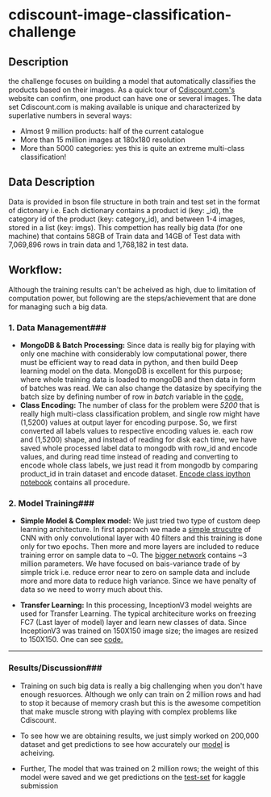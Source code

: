 # cdiscount-image-classification-challenge

## Description

the challenge focuses on building a model that automatically classifies the products based on their images. As a quick tour of [Cdiscount.com's](https://www.cdiscount.com/) website can confirm, one product can have one or several images. The data set Cdiscount.com is making available is unique and characterized by superlative numbers in several ways:

- Almost 9 million products: half of the current catalogue
- More than 15 million images at 180x180 resolution
- More than 5000 categories: yes this is quite an extreme multi-class classification!

## Data Description
Data is provided in bson file structure in both train and test set in the format of dictonary i.e. Each dictionary contains a product id (key: _id), the category id of the product (key: category_id), and between 1-4 images, stored in a list (key: imgs).
This compettion has really big data (for one machine) that contains 58GB of Train data and 14GB of Test data with 7,069,896 rows in train data and  1,768,182 in test data.

## Workflow:

Although the training results can't be acheived as high, due to limitation of computation power, but following are the steps/achievement that are done for managing such a big data.

### 1. Data Management###
  - **MongoDB & Batch Processing:**
    Since data is really big for playing with only one machine with considerably low computational power, there must be efficient way to read data in python, and then build Deep learning model on the data. MongoDB is excellent for this purpose; where whole training data is loaded to mongoDB and then data in form of batches was read. We can also change the datasize by specifying the batch size by defining number of row in *batch* variable in the [code.](https://github.com/hamzafar/cdiscount-image-classification-challenge/blob/master/Train%20Simple%20Model%20on%20all%20data.ipynb)
  - **Class Encoding:**
    The number of class for the problem were *5200* that is really high multi-class classification problem, and single row might have (1,5200) values at output layer for encoding purpose. So, we first converted all labels values to respective encoding values ie. each row and (1,5200) shape, and instead of reading for disk each time, we have saved whole processed label data to mongodb with row_id and encode values, and during read time instead of reading and converting to encode whole class labels, we just read it from mongodb by comparing product_id in train dataset and encode dataset. [Encode class ipython notebook](https://github.com/hamzafar/cdiscount-image-classification-challenge/blob/master/Encode%20Class%20Labels.ipynb) contains all procedure.
  
### 2. Model Training###
  - **Simple Model & Complex model:**
    We just tried two type of custom deep learning architecture. In first approach we made a [simple strucutre](https://github.com/hamzafar/cdiscount-image-classification-challenge/blob/master/Train%20Simple%20Model%20on%20all%20data.ipynb) of CNN with only convolutional layer with 40 filters and this training is done only for two epochs. Then more and more layers are included to reduce training error on sample data to ~0. The [bigger network](https://github.com/hamzafar/cdiscount-image-classification-challenge/blob/master/Train%20Simple%20Model%20on%20all%20data.ipynb) contains ~3 million parameters. We have focused on bais-variance trade of by simple trick i.e. reduce error near to zero on sample data and include more and more data to reduce high variance. Since we have penalty of data so we need to worry much about this.
  
  - **Transfer Learning:**
    In this processing, InceptionV3 model weights are used for Transfer Learning. The typical architeciture works on freezing  FC7 (Last layer of model) layer and learn new classes of data. Since InceptionV3 was trained on 150X150 image size; the images are resized to 150X150. One can see [code.](https://github.com/hamzafar/cdiscount-image-classification-challenge/blob/master/Transfer%20Learning%20with%20InceptionV3.ipynb)
---
### Results/Discussion###
- Training on such big data is really a big challenging when you don't have enough resuorces. Although we only can train on 2 million rows and had to stop it because of memory crash but this is the awesome competition that make muscle strong with playing with complex problems like Cdiscount.

- To see how we are obtaining results, we just simply worked on 200,000 dataset and get predictions to see how accurately our [model](https://github.com/hamzafar/cdiscount-image-classification-challenge/blob/master/Train%20on%20Sample%20data%20and%20get%20prediction%20on%20same%20data.ipynb) is acheiving. 

- Further, The model that was trained on 2 million rows; the weight of this model were saved and we get predictions on the [test-set](https://github.com/hamzafar/cdiscount-image-classification-challenge/blob/master/predict.ipynb) for kaggle submission

